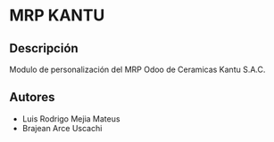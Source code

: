 MRP KANTU
=========

Descripción
-----------
Modulo de personalización del MRP Odoo de Ceramicas Kantu S.A.C.

Autores
-----
- Luis Rodrigo Mejia Mateus
- Brajean Arce Uscachi
